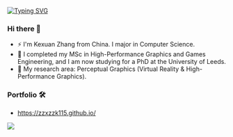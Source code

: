 [![Typing SVG](https://readme-typing-svg.demolab.com?font=Fira+Code&pause=1000&multiline=true&width=435&lines=Game+Developer%2C+C%23+.NET+Programmer;PhD+Student+in+VR+%26+HPG)](https://git.io/typing-svg)

### Hi there 👋
- ⚡ I'm Kexuan Zhang from China. I major in Computer Science.
- 🌱 I completed my MSc in High-Performance Graphics and Games Engineering, and I am now studying for a PhD at the University of Leeds.
- 🔭 My research area: Perceptual Graphics (Virtual Reality & High-Performance Graphics).

### Portfolio 🛠
- https://zzxzzk115.github.io/

<img src="https://github-readme-stats.vercel.app/api?username=zzxzzk115&show_icons=true&icon_color=805AD5&text_color=718096&bg_color=ffffff&hide_title=true" />
<!--
**zzxzzk115/zzxzzk115** is a ✨ _special_ ✨ repository because its `README.md` (this file) appears on your GitHub profile.
Here are some ideas to get you started:
- 🔭 I’m currently working on ...
- 🌱 I’m currently learning ...
- 👯 I’m looking to collaborate on ...
- 🤔 I’m looking for help with ...
- 💬 Ask me about ...
- 📫 How to reach me: ...
- 😄 Pronouns: ...
- ⚡ Fun fact: ...
-->
